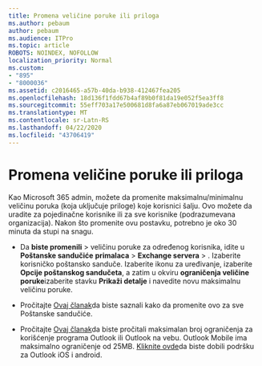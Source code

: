 ```yaml
---
title: Promena veličine poruke ili priloga
ms.author: pebaum
author: pebaum
ms.audience: ITPro
ms.topic: article
ROBOTS: NOINDEX, NOFOLLOW
localization_priority: Normal
ms.custom:
- "895"
- "8000036"
ms.assetid: c2016465-a57b-40da-b938-412467fea205
ms.openlocfilehash: 18d136f1fdd67b4af89b0f81da19e052f5ea3ff8
ms.sourcegitcommit: 55eff703a17e500681d8fa6a87eb067019ade3cc
ms.translationtype: MT
ms.contentlocale: sr-Latn-RS
ms.lasthandoff: 04/22/2020
ms.locfileid: "43706419"
---
```

# <a name="changing-message-or-attachment-size"></a>Promena veličine poruke ili priloga

Kao Microsoft 365 admin, možete da promenite maksimalnu/minimalnu veličinu poruka (koja uključuje priloge) koje korisnici šalju. Ovo možete da uradite za pojedinačne korisnike ili za sve korisnike (podrazumevana organizacija). Nakon što promenite ovu postavku, potrebno je oko 30 minuta da stupi na snagu.
  
- Da **biste promenili** \> veličinu poruke za određenog korisnika, idite u **Poštanske sandučiće** **primalaca** \> **Exchange servera** \> . Izaberite korisničko poštansko sanduče. Izaberite ikonu za uređivanje, izaberite **Opcije poštanskog sandučeta**, a zatim u okviru **ograničenja veličine poruke**izaberite stavku **Prikaži detalje** i navedite novu maksimalnu veličinu poruke.

- Pročitajte [Ovaj članak](https://www.microsoft.com/microsoft-365/blog/2015/04/15/office-365-now-supports-larger-email-messages-up-to-150-mb/)da biste saznali kako da promenite ovo za sve Poštanske sandučiće.

- Pročitajte [Ovaj članak](https://technet.microsoft.com/library/exchange-online-limits.aspx#MessageLimits)da biste pročitali maksimalan broj ograničenja za korišćenje programa Outlook ili Outlook na vebu. Outlook Mobile ima maksimalno ograničenje od 25MB. [Kliknite ovde](https://support.office.com/article/Get-in-app-help-for-Outlook-for-iOS-and-Android-218a22d1-9fa5-4889-b689-de1c63493243)da biste dobili podršku za Outlook iOS i android.
